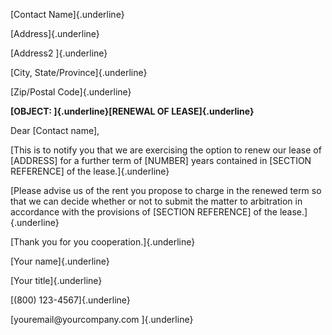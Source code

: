 [Contact Name]{.underline}

[Address]{.underline}

[Address2 ]{.underline}

[City, State/Province]{.underline}

[Zip/Postal Code]{.underline}

**[OBJECT: ]{.underline}[RENEWAL OF LEASE]{.underline}**

Dear \[Contact name\],

[This is to notify you that we are exercising the option to renew our
lease of \[ADDRESS\] for a further term of \[NUMBER\] years contained in
\[SECTION REFERENCE\] of the lease.]{.underline}

[Please advise us of the rent you propose to charge in the renewed term
so that we can decide whether or not to submit the matter to arbitration
in accordance with the provisions of \[SECTION REFERENCE\] of the
lease.]{.underline}

[Thank you for you cooperation.]{.underline}

[Your name]{.underline}

[Your title]{.underline}

[(800) 123-4567]{.underline}

[youremail\@yourcompany.com ]{.underline}
